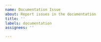 ```yaml
---
name: Documentation Issue
about: Report issues in the documentation
title: ''
labels: documentation
assignees: ''

---
```


<!-- Describe which part of the documentation needs to be corrected and why. -->
